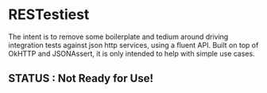 
# RESTestiest

The intent is to remove some boilerplate and tedium around driving integration tests against json http services, using
a fluent API.  Built on top of OkHTTP and JSONAssert, it is only intended to help with simple use cases.


## STATUS : Not Ready for Use!


